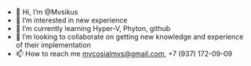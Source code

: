 - 👋 Hi, I’m @Mvsikus
- 👀 I’m interested in new experience
- 🌱 I’m currently learning Hyper-V, Phyton, github 
- 💞️ I’m looking to collaborate on getting new knowledge and experience of their implementation
- 📫 How to reach me mycosialmvs@gmail.com, +7 (937) 172-09-09

<!---
Mvsikus/Mvsikus is a ✨ special ✨ repository because its `README.md` (this file) appears on your GitHub profile.
You can click the Preview link to take a look at your changes.
--->
